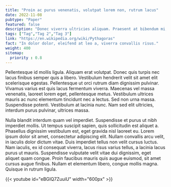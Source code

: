```yaml
---
title: "Proin ac purus venenatis, volutpat lorem non, rutrum lacus"
date: 2022-11-08
pubtype: "Paper"
featured: false
description: "Donec viverra ultricies aliquam. Praesent at bibendum mi, quis euismod dolor. Vivamus vel diam quis turpis gravida commodo non vitae lacus. Pellentesque habitant morbi tristique senectus et netus et malesuada fames ac turpis egestas. Nunc commodo justo ipsum, eget consequat nibh semper a. Etiam fermentum lectus sapien, at lacinia quam tristique sed. Maecenas eget leo mauris. Integer aliquet elementum ante, non malesuada orci euismod ac. Maecenas id laoreet mi. Pellentesque at gravida tellus, nec sagittis enim. Phasellus elit erat, aliquam eu tristique ac, tempor vitae ipsum. Vestibulum accumsan odio diam, a scelerisque augue rhoncus vel. "
tags: ["Tag","Tag 2","Tag 3"]
link: "https://en.wikipedia.org/wiki/Pythagoras"
fact: "In dolor dolor, eleifend at leo a, viverra convallis risus."
weight: 400
sitemap:
  priority : 0.8
---
```



 Pellentesque id mollis ligula. Aliquam erat volutpat. Donec quis turpis nec lacus finibus semper quis a libero. Vestibulum hendrerit velit sit amet elit scelerisque egestas. Pellentesque ut orci rutrum diam dignissim pulvinar. Vivamus varius est quis lacus fermentum viverra. Maecenas vel massa venenatis, laoreet lorem eget, pellentesque metus. Vestibulum ultrices mauris ac nunc elementum tincidunt nec a lectus. Sed non urna massa. Suspendisse potenti. Vestibulum at lacinia nunc. Nam sed elit ultricies, interdum purus pulvinar, ultrices massa.

Nulla blandit interdum quam vel imperdiet. Suspendisse et purus ut nibh imperdiet mollis. Ut tempus suscipit sapien, quis sollicitudin est aliquet a. Phasellus dignissim vestibulum est, eget gravida nisl laoreet eu. Lorem ipsum dolor sit amet, consectetur adipiscing elit. Nullam convallis arcu velit, in iaculis dolor dictum vitae. Duis imperdiet tellus non velit cursus luctus. Nam iaculis, ex id consequat viverra, lacus risus varius tellus, a lacinia lacus purus ut mauris. Suspendisse vulputate velit vitae dui dignissim, eget aliquet quam congue. Proin faucibus mauris quis augue euismod, sit amet cursus augue finibus. Nullam et elementum libero, congue mollis magna. Quisque in rutrum ligula.

{{< youtube id="eBGIQ7ZuuiU" width="600px" >}}
